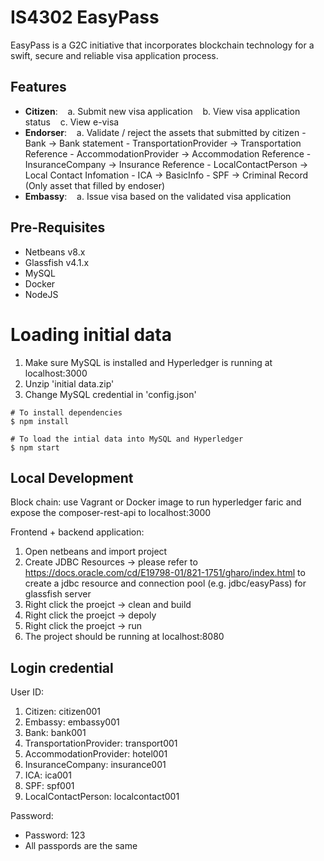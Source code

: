# IS4302 EasyPass 

EasyPass is a G2C initiative that incorporates blockchain technology for a swift, secure and reliable visa application process.

## Features
- **Citizen**: 
    a. Submit new visa application 
    b. View visa application status
    c. View e-visa
- **Endorser**: 
    a. Validate / reject the assets that submitted by citizen
        - Bank -> Bank statement
        - TransportationProvider -> Transportation Reference
        - AccommodationProvider -> Accommodation Reference 
        - InsuranceCompany -> Insurance Reference
        - LocalContactPerson -> Local Contact Infomation
        - ICA -> BasicInfo
        - SPF -> Criminal Record (Only asset that filled by endoser)
- **Embassy**: 
    a. Issue visa based on the validated visa application

## Pre-Requisites
* Netbeans v8.x 
* Glassfish v4.1.x 
* MySQL 
* Docker
* NodeJS 

# Loading initial data
1. Make sure MySQL is installed and Hyperledger is running at localhost:3000
2. Unzip 'initial data.zip'
3. Change MySQL credential in 'config.json'
```shell
# To install dependencies 
$ npm install

# To load the intial data into MySQL and Hyperledger
$ npm start
```


## Local Development

Block chain: use Vagrant or Docker image to run hyperledger faric and expose the composer-rest-api to localhost:3000

Frontend + backend application: 
1. Open netbeans and import project 
2. Create JDBC Resources -> please refer to https://docs.oracle.com/cd/E19798-01/821-1751/gharo/index.html to create a jdbc resource and connection pool (e.g. jdbc/easyPass) for glassfish server
2. Right click the proejct -> clean and build
3. Right click the proejct -> depoly 
4. Right click the proejct -> run 
5. The project should be running at localhost:8080

## Login credential 
User ID: 
1. Citizen: citizen001
2. Embassy: embassy001
3. Bank: bank001
4. TransportationProvider: transport001
5. AccommodationProvider: hotel001
6. InsuranceCompany: insurance001
7. ICA: ica001
8. SPF: spf001
9. LocalContactPerson: localcontact001

Password:
* Password: 123
* All passpords are the same
